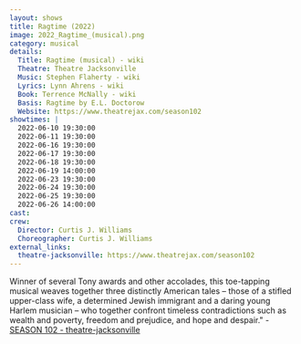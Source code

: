 ```yaml
---
layout: shows
title: Ragtime (2022)
image: 2022_Ragtime_(musical).png
category: musical
details:
  Title: Ragtime (musical) - wiki
  Theatre: Theatre Jacksonville
  Music: Stephen Flaherty - wiki
  Lyrics: Lynn Ahrens - wiki
  Book: Terrence McNally - wiki
  Basis: Ragtime by E.L. Doctorow
  Website: https://www.theatrejax.com/season102
showtimes: |
  2022-06-10 19:30:00
  2022-06-11 19:30:00
  2022-06-16 19:30:00
  2022-06-17 19:30:00
  2022-06-18 19:30:00
  2022-06-19 14:00:00
  2022-06-23 19:30:00
  2022-06-24 19:30:00
  2022-06-25 19:30:00
  2022-06-26 14:00:00
cast:
crew:
  Director: Curtis J. Williams
  Choreographer: Curtis J. Williams
external_links:
  theatre-jacksonville: https://www.theatrejax.com/season102
---
```

Winner of several Tony awards and other accolades, this toe-tapping musical weaves together three distinctly American tales – those of a stifled upper-class wife, a determined Jewish immigrant and a daring young Harlem musician – who together confront timeless contradictions such as wealth and poverty, freedom and prejudice, and hope and despair." - [SEASON 102 - theatre-jacksonville](https://www.theatrejax.com/season102)